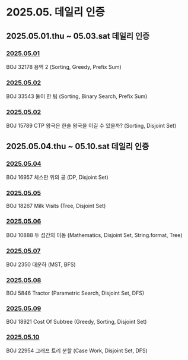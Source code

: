# 2025.05. 데일리 인증

## 2025.05.01.thu ~ 05.03.sat 데일리 인증

### [2025.05.01](https://github.com/jwelyl/daily_certification/blob/main/2025/05/01/25_05_01_daily_certification.md)
BOJ 32178 용액 2 (Sorting, Greedy, Prefix Sum)

### [2025.05.02](https://github.com/jwelyl/daily_certification/blob/main/2025/05/02/25_05_02_daily_certification.md)
BOJ 33543 둘이 한 팀 (Sorting, Binary Search, Prefix Sum)

### [2025.05.02](https://github.com/jwelyl/daily_certification/blob/main/2025/05/03/25_05_03_daily_certification.md)
BOJ 15789 CTP 왕국은 한솔 왕국을 이길 수 있을까? (Sorting, Disjoint Set)

## 2025.05.04.thu ~ 05.10.sat 데일리 인증

### [2025.05.04](https://github.com/jwelyl/daily_certification/blob/main/2025/05/04/25_05_04_daily_certification.md)
BOJ 16957 체스판 위의 공 (DP, Disjoint Set)

### [2025.05.05](https://github.com/jwelyl/daily_certification/blob/main/2025/05/05/25_05_05_daily_certification.md)
BOJ 18267 Milk Visits (Tree, Disjoint Set)

### [2025.05.06](https://github.com/jwelyl/daily_certification/blob/main/2025/05/06/25_05_06_daily_certification.md)
BOJ 10888 두 섬간의 이동 (Mathematics, Disjoint Set, String.format, Tree)

### [2025.05.07](https://github.com/jwelyl/daily_certification/blob/main/2025/05/07/25_05_07_daily_certification.md)
BOJ 2350 대운하 (MST, BFS)

### [2025.05.08](https://github.com/jwelyl/daily_certification/blob/main/2025/05/08/25_05_08_daily_certification.md)
BOJ 5846 Tractor (Parametric Search, Disjoint Set, DFS)

### [2025.05.09](https://github.com/jwelyl/daily_certification/blob/main/2025/05/09/25_05_09_daily_certification.md)
BOJ 18921 Cost Of Subtree (Greedy, Sorting, Disjoint Set)

### [2025.05.10](https://github.com/jwelyl/daily_certification/blob/main/2025/05/10/25_05_10_daily_certification.md)
BOJ 22954 그래프 트리 분할 (Case Work, Disjoint Set, DFS)